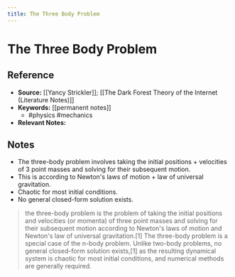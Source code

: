 ```yaml
---
title: The Three Body Problem
---
```

# The Three Body Problem

## Reference
- **Source:** [[Yancy Strickler]]; [[The Dark Forest Theory of the Internet (Literature Notes)]]
- **Keywords:** [[permanent notes]]
	- #physics #mechanics
- **Relevant Notes:**
## Notes
- The three-body problem involves taking the initial positions + velocities of 3 point masses and solving for their subsequent motion.
- This is according to Newton's laws of motion + law of universal gravitation.
- Chaotic for most initial conditions.
- No general closed-form solution exists.

> the three-body problem is the problem of taking the initial positions and velocities (or momenta) of three point masses and solving for their subsequent motion according to Newton's laws of motion and Newton's law of universal gravitation.[1] The three-body problem is a special case of the n-body problem. Unlike two-body problems, no general closed-form solution exists,[1] as the resulting dynamical system is chaotic for most initial conditions, and numerical methods are generally required.